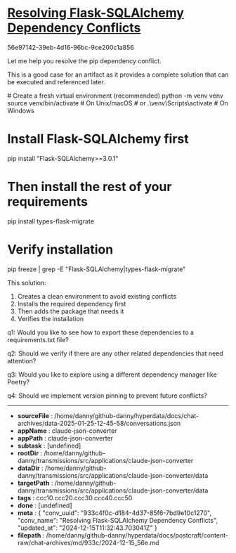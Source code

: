 # [Resolving Flask-SQLAlchemy Dependency Conflicts](https://claude.ai/chat/933c4f0c-d184-4d37-85f6-7bd9e10c1270)

56e97142-39eb-4d16-96bc-9ce200c1a856

 Let me help you resolve the pip dependency conflict.

<antThinking>This is a good case for an artifact as it provides a complete solution that can be executed and referenced later.</antThinking>

<antArtifact identifier="dependency-fix" type="application/vnd.ant.code" language="bash" title="Dependency Resolution Commands">
# Create a fresh virtual environment (recommended)
python -m venv venv
source venv/bin/activate  # On Unix/macOS
# or
.\venv\Scripts\activate  # On Windows

# Install Flask-SQLAlchemy first
pip install "Flask-SQLAlchemy>=3.0.1"

# Then install the rest of your requirements
pip install types-flask-migrate

# Verify installation
pip freeze | grep -E "Flask-SQLAlchemy|types-flask-migrate"
</antArtifact>

This solution:
1. Creates a clean environment to avoid existing conflicts
2. Installs the required dependency first
3. Then adds the package that needs it
4. Verifies the installation

q1: Would you like to see how to export these dependencies to a requirements.txt file?

q2: Should we verify if there are any other related dependencies that need attention?

q3: Would you like to explore using a different dependency manager like Poetry?

q4: Should we implement version pinning to prevent future conflicts?

---

* **sourceFile** : /home/danny/github-danny/hyperdata/docs/chat-archives/data-2025-01-25-12-45-58/conversations.json
* **appName** : claude-json-converter
* **appPath** : claude-json-converter
* **subtask** : [undefined]
* **rootDir** : /home/danny/github-danny/transmissions/src/applications/claude-json-converter
* **dataDir** : /home/danny/github-danny/transmissions/src/applications/claude-json-converter/data
* **targetPath** : /home/danny/github-danny/transmissions/src/applications/claude-json-converter/data
* **tags** : ccc10.ccc20.ccc30.ccc40.ccc50
* **done** : [undefined]
* **meta** : {
  "conv_uuid": "933c4f0c-d184-4d37-85f6-7bd9e10c1270",
  "conv_name": "Resolving Flask-SQLAlchemy Dependency Conflicts",
  "updated_at": "2024-12-15T11:32:43.703041Z"
}
* **filepath** : /home/danny/github-danny/hyperdata/docs/postcraft/content-raw/chat-archives/md/933c/2024-12-15_56e.md